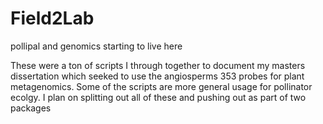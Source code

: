 # Field2Lab
pollipal and genomics starting to live here

These were a ton of scripts I through together to document my masters dissertation which seeked to use the angiosperms 353 probes for plant metagenomics.
Some of the scripts are more general usage for pollinator ecolgy. I plan on splitting out all of these and pushing out as part of two packages
